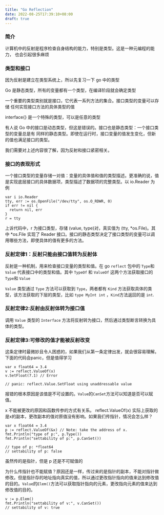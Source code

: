 ```yaml
---
title: "Go Reflection"
date: 2022-08-25T17:39:10+08:00
draft: true
---
```


### 简介

计算机中的反射是程序检查自身结构的能力，特别是类型。这是一种元编程的能力，
也会引起很多麻烦

### 类型和接口

因为反射是建立在类型系统上，所以先复习一下 go 中的类型

Go 是静态类型，所有的变量都有一个类型，在编译阶段就会确定类型

一个重要的类型类别就是接口，它代表一系列方法的集合。接口类型的变量可以存储
任何实现接口方法的具体类型的值

interface{} 是一个特殊的类型，可以是任意的类型

有人说 Go 中的接口是动态类型，但这是错误的。接口也是静态类型：一个接口类型的变量总是有
同样的静态类型。即使在运行时，接口变量的值发生变化，但新的值也满足接口的类型。

我们需要对上述内容很了解，因为反射和接口紧密相关。

### 接口的表现形式

一个接口类型的变量存储一对值：变量的具体值和值的类型描述。更准确的说，值是实现底层接口的具体数据项，类型描述了数据项的完整类型。以 io.Reader 为例

```golang
var i io.Reader
tty, err := os.OpenFile("/dev/tty", os.O_RDWR, 0)
if err != nil {
  return nil, err
}
r = tty
```

上诉代码中，r 为接口类型，存储 (value, type)对，真实值为 (tty, *os.File)。其中 *os.File 实现了 Reader 接口。接口的静态类型决定了接口类型的变量可以调用哪些方法，即使具体的值有更多的方法。


### 反射定律1：反射只能由接口值转为反射体

反射是一种机制，用来检查接口变量的类型和值。在 go `reflect` 包中的 `Type`和 `Value` 代表接口中的类型和值。其中 `TypeOf` 和 `ValueOf` 这两个方法获取接口的`Type`和 `Value`

`Value` 类型通过 `Type` 方法可以获取到 `Type`，两者都有 `Kind` 方法获取具体的类型，该方法获取的下层的类型，比如 `type MyInt int` ，`Kind`方法返回的是 `int`.

### 反射定律2:反射由反射体转为接口值

调用 `Value` 类型的 `Interface` 方法将反射转为接口，然后通过类型断言转换为具体的类型。

### 反射定律3:可修改的值才能被反射改变

这条定律时最微妙且令人困惑的，如果我们从第一条定律出发，就会很容易理解。下面的代码会panic，但是值得学习

```golang
var x float64 = 3.4
v := reflect.ValueOf(x)
v.SetFloat(7.1) // Error

// panic: reflect.Value.SetFloat using unaddressable value
```

报错的根本原因是该值是不可设置的。`Value`的`CanSet`方法可以知道是否可以赋值。

x 不能被更改的原因和函数传参的方式有关系。 reflect.ValueOf(x) 实际上获取的是x的副本，更改副本的值对原值没有影响。如果我们传指针，情况会怎么样？

```golang
var x float64 = 3.4
p := reflect.ValueOf(&x) // Note: take the address of x.
fmt.Println("type of p:", p.Type())
fmt.Println("settability of p:", p.CanSet())

// type of p: *float64
// settability of p: false
```

虽然传的是指针，但是 p 还是不可赋值的

为什么传指针也不能赋值？原因还是一样，传过来的是指针的副本，不能对指针做修改。但是指针存的地址指向真实的值，所以通过更改指针指向的值来达到修改值的目的。`Value`的`Elem()`方法可以获取指针指向的元素，更改指向元素的值来达到修改值的目的。

```golang
v := p.Elem()
fmt.Println("settability of v:", v.CanSet())
// settability of v: true
```